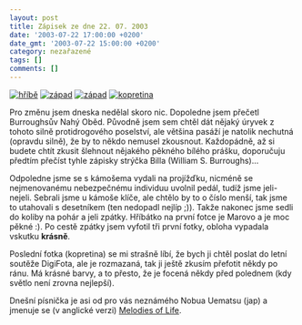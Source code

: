```yaml
---
layout: post
title: Zápisek ze dne 22. 07. 2003
date: '2003-07-22 17:00:00 +0200'
date_gmt: '2003-07-22 15:00:00 +0200'
category: nezařazené
tags: []
comments: []
---
```

<div >  <a href="%base_url%/assets/old-images/hribe.jpg"><img alt="hříbě" src="%base_url%/assets/old-images/hribe_male.jpg"></a>  <a href="%base_url%/assets/old-images/zapad.jpg"><img alt="západ" src="%base_url%/assets/old-images/zapad.jpg"></a>  <a href="%base_url%/assets/old-images/zapad2.jpg"><img alt="západ" src="%base_url%/assets/old-images/zapad2.jpg"></a>  <a href="%base_url%/assets/old-images/kopretina.jpg"><img alt="kopretina" src="%base_url%/assets/old-images/kopretina_mala.jpg"></a>  </div>
<p>Pro změnu jsem dneska nedělal skoro nic. Dopoledne jsem přečetl Burroughsův Nahý Oběd. Původně jsem   sem chtěl dát nějaký úryvek z tohoto silně protidrogového poselství, ale většina pasáží je natolik   nechutná (opravdu silně), že by to někdo nemusel zkousnout. Každopádně, až si budete chtít zkusit šlehnout   nějakého pěkného bílého prášku, doporučuju předtím přečíst tyhle zápisky strýčka Billa (William S. Burroughs)...</p>
<p>Odpoledne jsme se s kámošema vydali na projížďku, nicméně se nejmenovanému nebezpečnému individuu uvolnil pedál,   tudíž jsme jeli-nejeli. Sebrali jsme u kámoše klíče, ale chtělo by to o číslo menší, tak jsme to utahovali   s desetníkem (ten nedopadl nejlíp ;)). Takže nakonec jsme sedli do koliby na pohár a jeli zpátky.   Hříbátko na první fotce je Marovo a je moc pěkné :). Po cestě zpátky jsem vyfotil tři první fotky,   obloha vypadala vskutku <span style="font-weight:bold">krásně</span>.</p>
<p>Poslední fotka (kopretina) se mi strašně líbí, že bych ji chtěl poslat do letní soutěže DigiFota, ale je rozmazaná,   tak ji ještě zkusím přefotit někdy po ránu. Má krásné barvy, a to přesto, že je focená někdy před polednem (kdy   světlo není zrovna nejlepší).</p>
<p>Dnešní písnička je asi od pro vás neznámého Nobua Uematsu (jap) a jmenuje se (v anglické verzi)   <a href="art.php?a=melodies.htm">Melodies of Life</a>.</p>
